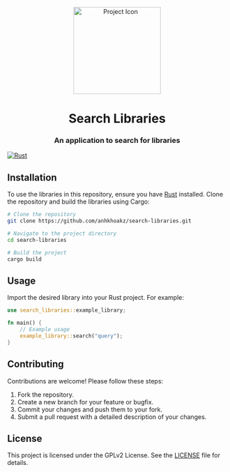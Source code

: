 <div style="text-align: center">

<p><img src="https://i.imgur.com/N0ad6Az.png" width="200" alt="Project Icon"></p>

# Search Libraries
### An application to search for libraries

</div>

[![Rust](https://img.shields.io/github/actions/workflow/status/anhkhoakz/search-libraries/rust.yaml?branch=main&style=for-the-badge&logo=rust&label=Rust)](https://github.com/anhkhoakz/search-libraries/actions/workflows/rust.yaml)

## Installation

To use the libraries in this repository, ensure you have [Rust](https://www.rust-lang.org/) installed. Clone the repository and build the libraries using Cargo:

```bash
# Clone the repository
git clone https://github.com/anhkhoakz/search-libraries.git

# Navigate to the project directory
cd search-libraries

# Build the project
cargo build
```

## Usage

Import the desired library into your Rust project. For example:

```rust
use search_libraries::example_library;

fn main() {
    // Example usage
    example_library::search("query");
}
```

## Contributing

Contributions are welcome! Please follow these steps:

1. Fork the repository.
2. Create a new branch for your feature or bugfix.
3. Commit your changes and push them to your fork.
4. Submit a pull request with a detailed description of your changes.

## License

This project is licensed under the GPLv2 License. See the [LICENSE](LICENSE) file for details.
